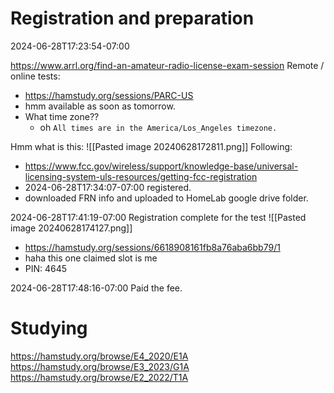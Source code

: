 # Registration and preparation

2024-06-28T17:23:54-07:00

https://www.arrl.org/find-an-amateur-radio-license-exam-session
Remote / online tests:
- https://hamstudy.org/sessions/PARC-US
- hmm available as soon as tomorrow.
- What time zone??
	- oh `All times are in the America/Los_Angeles timezone.`

Hmm what is this:
![[Pasted image 20240628172811.png]]
Following:
- https://www.fcc.gov/wireless/support/knowledge-base/universal-licensing-system-uls-resources/getting-fcc-registration
- 2024-06-28T17:34:07-07:00 registered.
- downloaded FRN info and uploaded to HomeLab google drive folder.


2024-06-28T17:41:19-07:00 Registration complete for the test
![[Pasted image 20240628174127.png]]
- https://hamstudy.org/sessions/6618908161fb8a76aba6bb79/1
- haha this one claimed slot is me
- PIN: 4645

2024-06-28T17:48:16-07:00 Paid the fee.


# Studying


https://hamstudy.org/browse/E4_2020/E1A
https://hamstudy.org/browse/E3_2023/G1A
https://hamstudy.org/browse/E2_2022/T1A


